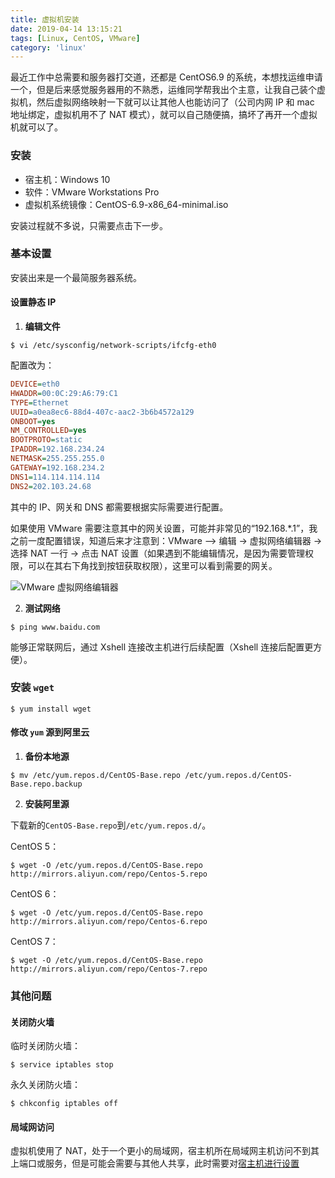 ```yaml
---
title: 虚拟机安装
date: 2019-04-14 13:15:21
tags: [Linux, CentOS, VMware]
category: 'linux'
---
```


最近工作中总需要和服务器打交道，还都是 CentOS6.9 的系统，本想找运维申请一个，但是后来感觉服务器用的不熟悉，运维同学帮我出个主意，让我自己装个虚拟机，然后虚拟网络映射一下就可以让其他人也能访问了（公司内网 IP 和 mac 地址绑定，虚拟机用不了 NAT 模式），就可以自己随便搞，搞坏了再开一个虚拟机就可以了。

### 安装

- 宿主机：Windows 10
- 软件：VMware Workstations Pro
- 虚拟机系统镜像：CentOS-6.9-x86_64-minimal.iso

安装过程就不多说，只需要点击下一步。

### 基本设置

安装出来是一个最简服务器系统。

#### 设置静态 IP

1. **编辑文件**

```shell
$ vi /etc/sysconfig/network-scripts/ifcfg-eth0
```

配置改为：

```ini
DEVICE=eth0
HWADDR=00:0C:29:A6:79:C1
TYPE=Ethernet
UUID=a0ea8ec6-88d4-407c-aac2-3b6b4572a129
ONBOOT=yes
NM_CONTROLLED=yes
BOOTPROTO=static
IPADDR=192.168.234.24
NETMASK=255.255.255.0
GATEWAY=192.168.234.2
DNS1=114.114.114.114
DNS2=202.103.24.68
```

其中的 IP、网关和 DNS 都需要根据实际需要进行配置。

如果使用 VMware 需要注意其中的网关设置，可能并非常见的“192.168.\*.1”，我之前一度配置错误，知道后来才注意到：VMware –> 编辑 -> 虚拟网络编辑器 -> 选择 NAT 一行 -> 点击 NAT 设置（如果遇到不能编辑情况，是因为需要管理权限，可以在其右下角找到按钮获取权限），这里可以看到需要的网关。

![VMware 虚拟网络编辑器](/img/vmware-gateway.png 'WMware 网关')

2. **测试网络**

```shell
$ ping www.baidu.com
```

能够正常联网后，通过 Xshell 连接改主机进行后续配置（Xshell 连接后配置更方便）。

### 安装 `wget`

```shell
$ yum install wget
```

#### 修改 `yum` 源到阿里云

1. **备份本地源**

```shell
$ mv /etc/yum.repos.d/CentOS-Base.repo /etc/yum.repos.d/CentOS-Base.repo.backup
```

2. **安装阿里源**

下载新的`CentOS-Base.repo`到`/etc/yum.repos.d/`。

CentOS 5：

```shell
$ wget -O /etc/yum.repos.d/CentOS-Base.repo http://mirrors.aliyun.com/repo/Centos-5.repo
```

CentOS 6：

```shell
$ wget -O /etc/yum.repos.d/CentOS-Base.repo http://mirrors.aliyun.com/repo/Centos-6.repo
```

CentOS 7：

```shell
$ wget -O /etc/yum.repos.d/CentOS-Base.repo http://mirrors.aliyun.com/repo/Centos-7.repo
```

### 其他问题

#### 关闭防火墙

临时关闭防火墙：

```shell
$ service iptables stop
```

永久关闭防火墙：

```shell
$ chkconfig iptables off
```

#### 局域网访问

虚拟机使用了 NAT，处于一个更小的局域网，宿主机所在局域网主机访问不到其上端口或服务，但是可能会需要与其他人共享，此时需要对[宿主机进行设置](/linux/centos/02_vm-host-config/)
